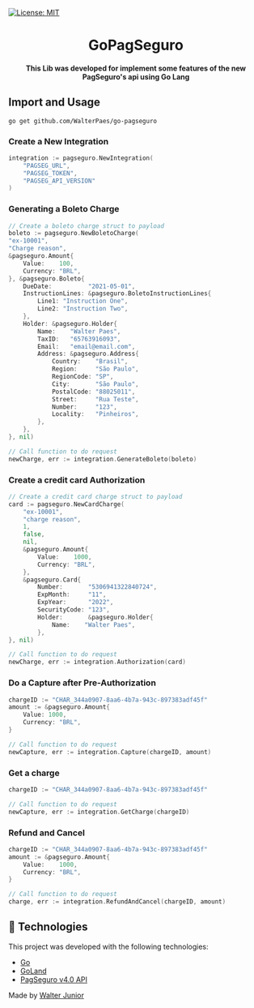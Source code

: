 [![License: MIT](https://img.shields.io/badge/License-MIT-yellow.svg)](https://opensource.org/licenses/MIT)

<h1 align="center">
GoPagSeguro
</h1>

<h4 align="center">
  This Lib was developed for implement some features of the new PagSeguro's api using Go Lang
</h4>

## Import and Usage
```
go get github.com/WalterPaes/go-pagseguro
```

### Create a New Integration
```go
integration := pagseguro.NewIntegration(
    "PAGSEG_URL", 
    "PAGSEG_TOKEN", 
    "PAGSEG_API_VERSION"
)
```

### Generating a Boleto Charge
```go
// Create a boleto charge struct to payload
boleto := pagseguro.NewBoletoCharge(
"ex-10001", 
"Charge reason", 
&pagseguro.Amount{
	Value:    100,
	Currency: "BRL",
}, &pagseguro.Boleto{
    DueDate:          "2021-05-01",
    InstructionLines: &pagseguro.BoletoInstructionLines{
        Line1: "Instruction One",
        Line2: "Instruction Two",
    },
    Holder: &pagseguro.Holder{
        Name:    "Walter Paes",
        TaxID:   "65763916093",
        Email:   "email@email.com",
        Address: &pagseguro.Address{
            Country:    "Brasil",
            Region:     "São Paulo",
            RegionCode: "SP",
            City:       "São Paulo",
            PostalCode: "88025011",
            Street:     "Rua Teste",
            Number:     "123",
            Locality:   "Pinheiros",
        },
    },
}, nil)

// Call function to do request
newCharge, err := integration.GenerateBoleto(boleto)
```

### Create a credit card Authorization
```go
// Create a credit card charge struct to payload
card := pagseguro.NewCardCharge(
    "ex-10001",
    "charge reason",
    1,
    false,
    nil,
    &pagseguro.Amount{
        Value:    1000,
        Currency: "BRL",
    },
    &pagseguro.Card{
        Number:       "5306941322840724",
        ExpMonth:     "11",
        ExpYear:      "2022",
        SecurityCode: "123",
        Holder:       &pagseguro.Holder{
            Name:    "Walter Paes",
        },
}, nil)

// Call function to do request
newCharge, err := integration.Authorization(card)
```

### Do a Capture after Pre-Authorization
```go
chargeID := "CHAR_344a0907-8aa6-4b7a-943c-897383adf45f"
amount := &pagseguro.Amount{
    Value: 1000,
    Currency: "BRL",
}

// Call function to do request
newCapture, err := integration.Capture(chargeID, amount)
```

### Get a charge
```go
chargeID := "CHAR_344a0907-8aa6-4b7a-943c-897383adf45f"

// Call function to do request
newCapture, err := integration.GetCharge(chargeID)
```

### Refund and Cancel
```go
chargeID := "CHAR_344a0907-8aa6-4b7a-943c-897383adf45f"
amount := &pagseguro.Amount{
    Value:    1000,
    Currency: "BRL",
}

// Call function to do request
charge, err := integration.RefundAndCancel(chargeID, amount)
```

## :rocket: Technologies

This project was developed with the following technologies:

-  [Go](https://golang.org/)
-  [GoLand](https://www.jetbrains.com/go/?gclid=EAIaIQobChMI5-ug_OvG6gIVBgiRCh0GGARZEAAYASAAEgKOSPD_BwE)
-  [PagSeguro v4.0 API](https://dev.pagseguro.uol.com.br/v4.0/reference/nova-plataforma)

Made by [Walter Junior](https://www.linkedin.com/in/walter-paes/)
